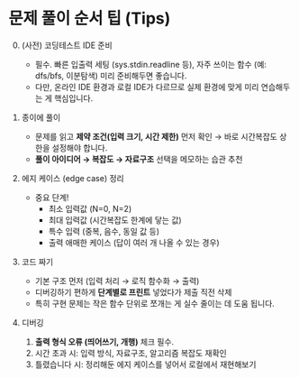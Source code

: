 # 문제 풀이 순서 팁 (Tips)

0. (사전) 코딩테스트 IDE 준비 
    - 필수. 빠른 입출력 세팅 (sys.stdin.readline 등), 자주 쓰이는 함수 (예: dfs/bfs, 이분탐색) 미리 준비해두면 좋습니다. 
    - 다만, 온라인 IDE 환경과 로컬 IDE가 다르므로 실제 환경에 맞게 미리 연습해두는 게 핵심입니다. 

1. 종이에 풀이 
    - 문제를 읽고 **제약 조건(입력 크기, 시간 제한)** 먼저 확인 $\rightarrow$ 바로 시간복잡도 상한을 설정해야 합니다. 
    - **풀이 아이디어 $\rightarrow$ 복잡도 $\rightarrow$ 자료구조** 선택을 메모하는 습관 추천
 
2. 에지 케이스 (edge case) 정리 
   - 중요 단계! 
     - 최소 입력값 (N=0, N=2)
     - 최대 입력값 (시간복잡도 한계에 닿는 값)
     - 특수 입력 (중복, 음수, 동일 값 등)
     - 출력 애매한 케이스 (답이 여러 개 나올 수 있는 경우)

3. 코드 짜기 
   - 기본 구조 먼저 (입력 처리 $\rightarrow$ 로직 함수화 $\rightarrow$ 출력)
   - 디버깅하기 편하게 **단계별로 프린트** 넣었다가 제출 직전 삭제 
   - 특히 구현 문제는 작은 함수 단위로 쪼개는 게 실수 줄이는 데 도움 됩니다. 

4. 디버깅 
   1. **출력 형식 오류 (띄어쓰기, 개행)** 체크 필수. 
   2. 시간 초과 시: 입력 방식, 자료구조, 알고리즘 복잡도 재확인 
   3. 틀렸습니다 시: 정리해둔 에지 케이스를 넣어서 로컬에서 재현해보기 
